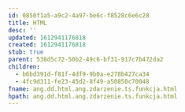 ```yaml
---
id: 0850f1a5-a9c2-4a97-be6c-f8528c6e6c28
title: HTML
desc: ''
updated: 1612941176818
created: 1612941176818
stub: true
parent: 538d5c72-50b2-49c6-bf31-917c7b472da2
children:
  - b6bd391d-f81f-4df9-9b0a-e278b427ca34
  - 4fc9d311-fe23-45d2-8f49-a50850c70048
fname: ang.dd.html.ang.zdarzenie.ts.funkcja.html
hpath: ang.dd.html.ang.zdarzenie.ts.funkcja.html
---
```




